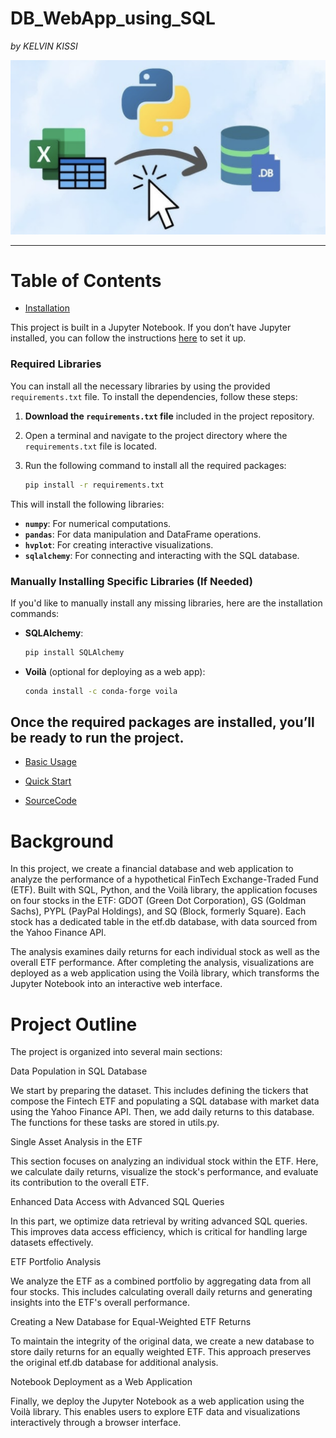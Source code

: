 # DB_WebApp_using_SQL

*by KELVIN KISSI*

![Display](Resources/DBsql.png)

---

# Table of Contents

- [Installation](#installation)
   
This project is built in a Jupyter Notebook. If you don’t have Jupyter installed, you can follow the instructions [here](https://jupyterlab.readthedocs.io/en/stable/getting_started/installation.html) to set it up.

### Required Libraries

You can install all the necessary libraries by using the provided `requirements.txt` file. To install the dependencies, follow these steps:

1. **Download the `requirements.txt` file** included in the project repository.
2. Open a terminal and navigate to the project directory where the `requirements.txt` file is located.
3. Run the following command to install all the required packages:

   ```bash
   pip install -r requirements.txt
   ```

This will install the following libraries:
- **`numpy`**: For numerical computations.
- **`pandas`**: For data manipulation and DataFrame operations.
- **`hvplot`**: For creating interactive visualizations.
- **`sqlalchemy`**: For connecting and interacting with the SQL database.

### Manually Installing Specific Libraries (If Needed)

If you'd like to manually install any missing libraries, here are the installation commands:
- **SQLAlchemy**:
  ```bash
  pip install SQLAlchemy
  ```
- **Voilà** (optional for deploying as a web app):
  ```bash
  conda install -c conda-forge voila
  ```
Once the required packages are installed, you’ll be ready to run the project.
---

   
- [Basic Usage](#basic-usage)

- [Quick Start](#quick-start)
   
- [SourceCode](#SourceCode)


# Background

In this project, we create a financial database and web application to analyze the performance of a hypothetical FinTech Exchange-Traded Fund (ETF). Built with SQL, Python, and the Voilà library, the application focuses on four stocks in the ETF: GDOT (Green Dot Corporation), GS (Goldman Sachs), PYPL (PayPal Holdings), and SQ (Block, formerly Square). Each stock has a dedicated table in the etf.db database, with data sourced from the Yahoo Finance API.

The analysis examines daily returns for each individual stock as well as the overall ETF performance. After completing the analysis, visualizations are deployed as a web application using the Voilà library, which transforms the Jupyter Notebook into an interactive web interface.


# Project Outline

The project is organized into several main sections:

Data Population in SQL Database

We start by preparing the dataset. This includes defining the tickers that compose the Fintech ETF and populating a SQL database with market data using the Yahoo Finance API. Then, we add daily returns to this database. The functions for these tasks are stored in utils.py.

Single Asset Analysis in the ETF

This section focuses on analyzing an individual stock within the ETF. Here, we calculate daily returns, visualize the stock's performance, and evaluate its contribution to the overall ETF.

Enhanced Data Access with Advanced SQL Queries

In this part, we optimize data retrieval by writing advanced SQL queries. This improves data access efficiency, which is critical for handling large datasets effectively.

ETF Portfolio Analysis

We analyze the ETF as a combined portfolio by aggregating data from all four stocks. This includes calculating overall daily returns and generating insights into the ETF's overall performance.

Creating a New Database for Equal-Weighted ETF Returns

To maintain the integrity of the original data, we create a new database to store daily returns for an equally weighted ETF. This approach preserves the original etf.db database for additional analysis.

Notebook Deployment as a Web Application

Finally, we deploy the Jupyter Notebook as a web application using the Voilà library. This enables users to explore ETF data and visualizations interactively through a browser interface.
